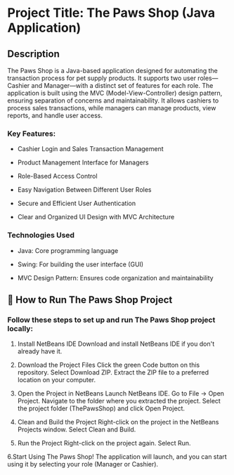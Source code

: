 # **Project Title: The Paws Shop (Java Application)**

## Description
The Paws Shop is a Java-based application designed for automating the transaction process for pet supply products. It supports two user roles—Cashier and Manager—with a distinct set of features for each role. The application is built using the MVC (Model-View-Controller) design pattern, ensuring separation of concerns and maintainability. It allows cashiers to process sales transactions, while managers can manage products, view reports, and handle user access.

### Key Features:

* Cashier Login and Sales Transaction Management

* Product Management Interface for Managers

* Role-Based Access Control

* Easy Navigation Between Different User Roles

* Secure and Efficient User Authentication

* Clear and Organized UI Design with MVC Architecture

### Technologies Used

* Java: Core programming language

* Swing: For building the user interface (GUI)

* MVC Design Pattern: Ensures code organization and maintainability

## 🚀 How to Run The Paws Shop Project

### Follow these steps to set up and run The Paws Shop project locally:

1. Install NetBeans IDE
Download and install NetBeans IDE if you don't already have it.

2. Download the Project Files
Click the green Code button on this repository.
Select Download ZIP.
Extract the ZIP file to a preferred location on your computer.

3. Open the Project in NetBeans
Launch NetBeans IDE.
Go to File → Open Project.
Navigate to the folder where you extracted the project.
Select the project folder (ThePawsShop) and click Open Project.

4. Clean and Build the Project
Right-click on the project in the NetBeans Projects window.
Select Clean and Build.

5. Run the Project
Right-click on the project again.
Select Run.

6.Start Using The Paws Shop!
The application will launch, and you can start using it by selecting your role (Manager or Cashier).

